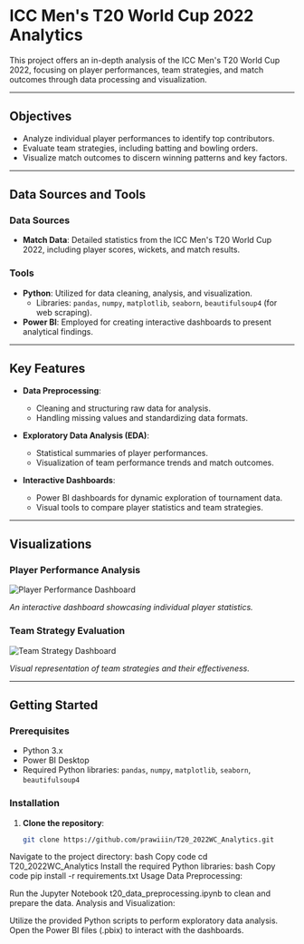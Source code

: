 # ICC Men's T20 World Cup 2022 Analytics

This project offers an in-depth analysis of the ICC Men's T20 World Cup 2022, focusing on player performances, team strategies, and match outcomes through data processing and visualization.

---

## Objectives

- Analyze individual player performances to identify top contributors.
- Evaluate team strategies, including batting and bowling orders.
- Visualize match outcomes to discern winning patterns and key factors.

---

## Data Sources and Tools

### Data Sources

- **Match Data**: Detailed statistics from the ICC Men's T20 World Cup 2022, including player scores, wickets, and match results.

### Tools

- **Python**: Utilized for data cleaning, analysis, and visualization.
  - Libraries: `pandas`, `numpy`, `matplotlib`, `seaborn`, `beautifulsoup4` (for web scraping).
- **Power BI**: Employed for creating interactive dashboards to present analytical findings.

---

## Key Features

- **Data Preprocessing**:
  - Cleaning and structuring raw data for analysis.
  - Handling missing values and standardizing data formats.

- **Exploratory Data Analysis (EDA)**:
  - Statistical summaries of player performances.
  - Visualization of team performance trends and match outcomes.

- **Interactive Dashboards**:
  - Power BI dashboards for dynamic exploration of tournament data.
  - Visual tools to compare player statistics and team strategies.

---

## Visualizations

### Player Performance Analysis

![Player Performance Dashboard](./player_performance_dashboard.png)

*An interactive dashboard showcasing individual player statistics.*

### Team Strategy Evaluation

![Team Strategy Dashboard](./team_strategy_dashboard.png)

*Visual representation of team strategies and their effectiveness.*

---

## Getting Started

### Prerequisites

- Python 3.x
- Power BI Desktop
- Required Python libraries: `pandas`, `numpy`, `matplotlib`, `seaborn`, `beautifulsoup4`

### Installation

1. **Clone the repository**:
   ```bash
   git clone https://github.com/prawiiin/T20_2022WC_Analytics.git
Navigate to the project directory:
bash
Copy code
cd T20_2022WC_Analytics
Install the required Python libraries:
bash
Copy code
pip install -r requirements.txt
Usage
Data Preprocessing:

Run the Jupyter Notebook t20_data_preprocessing.ipynb to clean and prepare the data.
Analysis and Visualization:

Utilize the provided Python scripts to perform exploratory data analysis.
Open the Power BI files (.pbix) to interact with the dashboards.
